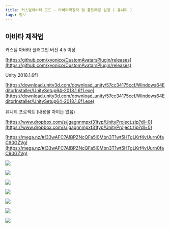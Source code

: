 ```yaml
---
title: 커스텀아바타 모드 - 아바타확장자 및 풀트래킹 설정 ( 유니티 )
tags: 정보
---
```


## 아바타 제작법

커스텀 아바타 플러그인 버전 4.5 이상

[https://github.com/xyonico/CustomAvatarsPlugin/releases](https://github.com/xyonico/CustomAvatarsPlugin/releases)

Unity 2018.1.6f1

[https://download.unity3d.com/download_unity/57cc34175ccf/Windows64EditorInstaller/UnitySetup64-2018.1.6f1.exe](https://download.unity3d.com/download_unity/57cc34175ccf/Windows64EditorInstaller/UnitySetup64-2018.1.6f1.exe)

유니티 프로젝트 (내용물 차이는 없음)

[https://www.dropbox.com/s/jgagnnmpxt31typ/UnityProject.zip?dl=0](https://www.dropbox.com/s/jgagnnmpxt31typ/UnityProject.zip?dl=0)

[https://mega.nz/#!33wAFC7A!BPZNcQFa5l0Mbn3T1wt5HTgLKrf4vUurn0faC90GZVg](https://mega.nz/#!33wAFC7A!BPZNcQFa5l0Mbn3T1wt5HTgLKrf4vUurn0faC90GZVg)


![](/img/customavatar/customavatar1.png)

![](/img/customavatar/customavatar2.png)

![](/img/customavatar/customavatar3.png)

![](/img/customavatar/customavatar4.png)

![](/img/customavatar/customavatar5.png)

![](/img/customavatar/customavatar6.png)

![](/img/customavatar/customavatar7.png)